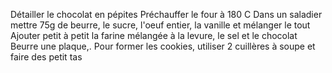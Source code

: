 Détailler le chocolat en pépites
Préchauffer le four à 180 C
Dans un saladier mettre 75g de beurre, le sucre, l'oeuf entier, la vanille et mélanger le tout
Ajouter petit à petit la farine mélangée à la levure, le sel et le chocolat
Beurre une plaque,. Pour former les cookies, utiliser 2 cuillères à soupe et faire des petit tas